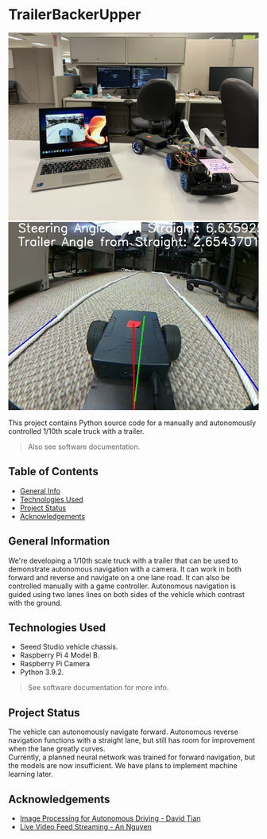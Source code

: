 # TrailerBackerUpper

![Image.](./docs/setup.jpeg)
![Image.](./docs/reverse_demo.png)

This project contains Python source code for a manually and autonomously controlled 1/10th scale truck with a trailer.
> Also see software documentation.

## Table of Contents
- [General Info](#general-information)
- [Technologies Used](#technologies-used)
- [Project Status](#project-status)
- [Acknowledgements](#acknowledgements)

## General Information
We're developing a 1/10th scale truck with a trailer that can be used to demonstrate autonomous navigation with a camera. It can work in both forward and reverse and navigate on a one lane road. It can also be controlled manually with a game controller. Autonomous navigation is guided using two lanes lines on both sides of the vehicle which contrast with the ground.

## Technologies Used
- Seeed Studio vehicle chassis.
- Raspberry Pi 4 Model B.
- Raspberry Pi Camera
- Python 3.9.2.
> See software documentation for more info.


## Project Status
The vehicle can autonomously navigate forward. Autonomous reverse navigation functions with a straight lane, but still has room for improvement when the lane greatly curves.  
Currently, a planned neural network was trained for forward navigation, but the models are now insufficient. We have plans to implement machine learning later.

## Acknowledgements
- [Image Processing for Autonomous Driving - David Tian](https://github.com/dctian/DeepPiCar)  
- [Live Video Feed Streaming - An Nguyen](https://github.com/ancabilloni/udp_camera_streaming)
